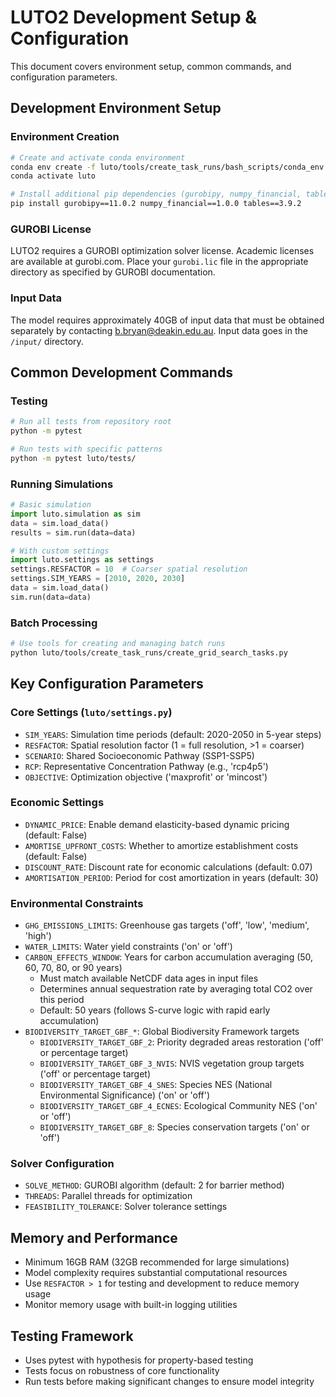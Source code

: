 # LUTO2 Development Setup & Configuration

This document covers environment setup, common commands, and configuration parameters.

## Development Environment Setup

### Environment Creation
```bash
# Create and activate conda environment
conda env create -f luto/tools/create_task_runs/bash_scripts/conda_env.yml
conda activate luto

# Install additional pip dependencies (gurobipy, numpy_financial, tables)
pip install gurobipy==11.0.2 numpy_financial==1.0.0 tables==3.9.2
```

### GUROBI License
LUTO2 requires a GUROBI optimization solver license. Academic licenses are available at gurobi.com. Place your `gurobi.lic` file in the appropriate directory as specified by GUROBI documentation.

### Input Data
The model requires approximately 40GB of input data that must be obtained separately by contacting b.bryan@deakin.edu.au. Input data goes in the `/input/` directory.

## Common Development Commands

### Testing
```bash
# Run all tests from repository root
python -m pytest

# Run tests with specific patterns
python -m pytest luto/tests/
```

### Running Simulations
```python
# Basic simulation
import luto.simulation as sim
data = sim.load_data()
results = sim.run(data=data)

# With custom settings
import luto.settings as settings
settings.RESFACTOR = 10  # Coarser spatial resolution
settings.SIM_YEARS = [2010, 2020, 2030]
data = sim.load_data()
sim.run(data=data)
```

### Batch Processing
```bash
# Use tools for creating and managing batch runs
python luto/tools/create_task_runs/create_grid_search_tasks.py
```

## Key Configuration Parameters

### Core Settings (`luto/settings.py`)
- `SIM_YEARS`: Simulation time periods (default: 2020-2050 in 5-year steps)
- `RESFACTOR`: Spatial resolution factor (1 = full resolution, >1 = coarser)
- `SCENARIO`: Shared Socioeconomic Pathway (SSP1-SSP5)
- `RCP`: Representative Concentration Pathway (e.g., 'rcp4p5')
- `OBJECTIVE`: Optimization objective ('maxprofit' or 'mincost')

### Economic Settings
- `DYNAMIC_PRICE`: Enable demand elasticity-based dynamic pricing (default: False)
- `AMORTISE_UPFRONT_COSTS`: Whether to amortize establishment costs (default: False)
- `DISCOUNT_RATE`: Discount rate for economic calculations (default: 0.07)
- `AMORTISATION_PERIOD`: Period for cost amortization in years (default: 30)

### Environmental Constraints
- `GHG_EMISSIONS_LIMITS`: Greenhouse gas targets ('off', 'low', 'medium', 'high')
- `WATER_LIMITS`: Water yield constraints ('on' or 'off')
- `CARBON_EFFECTS_WINDOW`: Years for carbon accumulation averaging (50, 60, 70, 80, or 90 years)
  - Must match available NetCDF data ages in input files
  - Determines annual sequestration rate by averaging total CO2 over this period
  - Default: 50 years (follows S-curve logic with rapid early accumulation)
- `BIODIVERSITY_TARGET_GBF_*`: Global Biodiversity Framework targets
  - `BIODIVERSITY_TARGET_GBF_2`: Priority degraded areas restoration ('off' or percentage target)
  - `BIODIVERSITY_TARGET_GBF_3_NVIS`: NVIS vegetation group targets ('off' or percentage target)
  - `BIODIVERSITY_TARGET_GBF_4_SNES`: Species NES (National Environmental Significance) ('on' or 'off')
  - `BIODIVERSITY_TARGET_GBF_4_ECNES`: Ecological Community NES ('on' or 'off')
  - `BIODIVERSITY_TARGET_GBF_8`: Species conservation targets ('on' or 'off')

### Solver Configuration
- `SOLVE_METHOD`: GUROBI algorithm (default: 2 for barrier method)
- `THREADS`: Parallel threads for optimization
- `FEASIBILITY_TOLERANCE`: Solver tolerance settings

## Memory and Performance

- Minimum 16GB RAM (32GB recommended for large simulations)
- Model complexity requires substantial computational resources
- Use `RESFACTOR > 1` for testing and development to reduce memory usage
- Monitor memory usage with built-in logging utilities

## Testing Framework

- Uses pytest with hypothesis for property-based testing
- Tests focus on robustness of core functionality
- Run tests before making significant changes to ensure model integrity
